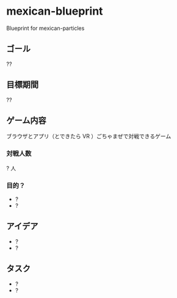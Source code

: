 # mexican-blueprint
Blueprint for mexican-particles

## ゴール
??
## 目標期間
??
## ゲーム内容
ブラウザとアプリ（とできたら VR ）ごちゃまぜで対戦できるゲーム
### 対戦人数
? 人
### 目的？
- ?
- ?
## アイデア
- ?
- ?
## タスク
- ?
- ?

